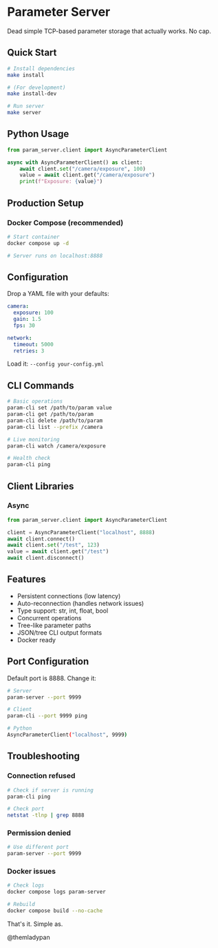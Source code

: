 # Parameter Server

Dead simple TCP-based parameter storage that actually works. No cap.

## Quick Start

```bash
# Install dependencies
make install

# (For development)
make install-dev

# Run server
make server
```

## Python Usage

```python
from param_server.client import AsyncParameterClient

async with AsyncParameterClient() as client:
    await client.set("/camera/exposure", 100)
    value = await client.get("/camera/exposure")
    print(f"Exposure: {value}")
```

## Production Setup

### Docker Compose (recommended)

```bash
# Start container
docker compose up -d

# Server runs on localhost:8888
```

## Configuration

Drop a YAML file with your defaults:

```yaml
camera:
  exposure: 100
  gain: 1.5
  fps: 30

network:
  timeout: 5000
  retries: 3
```

Load it: `--config your-config.yml`

## CLI Commands

```bash
# Basic operations
param-cli set /path/to/param value
param-cli get /path/to/param
param-cli delete /path/to/param
param-cli list --prefix /camera

# Live monitoring
param-cli watch /camera/exposure

# Health check
param-cli ping
```

## Client Libraries

### Async 
```python
from param_server.client import AsyncParameterClient

client = AsyncParameterClient("localhost", 8888)
await client.connect()
await client.set("/test", 123)
value = await client.get("/test")
await client.disconnect()
```

## Features

- Persistent connections (low latency)
- Auto-reconnection (handles network issues)
- Type support: str, int, float, bool
- Concurrent operations
- Tree-like parameter paths
- JSON/tree CLI output formats
- Docker ready

## Port Configuration

Default port is 8888. Change it:

```bash
# Server
param-server --port 9999

# Client
param-cli --port 9999 ping

# Python
AsyncParameterClient("localhost", 9999)
```

## Troubleshooting

### Connection refused
```bash
# Check if server is running
param-cli ping

# Check port
netstat -tlnp | grep 8888
```

### Permission denied
```bash
# Use different port
param-server --port 9999
```

### Docker issues
```bash
# Check logs
docker compose logs param-server

# Rebuild
docker compose build --no-cache
```

That's it. Simple as.

@themladypan